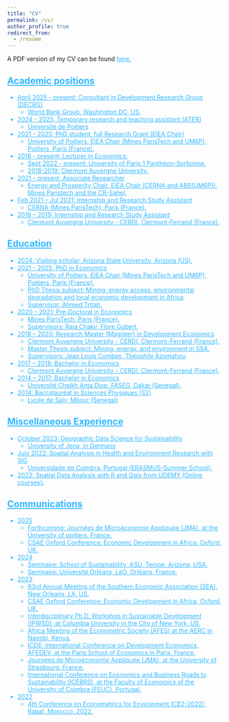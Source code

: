 ```yaml
---
title: "CV"
permalink: /cv/
author_profile: true
redirect_from:
  - /resume
---
```



A PDF version of my CV can be found <a href="https://github.com/mboundordiouf/My_CV/blob/main/CV_Mboundor_DIOUF.pdf" target="_blank" style="color:#33b8ff;">here.

## Academic positions
 * April 2025 - present: Consultant in Development Research Group (DECRG)
   * World Bank Group, Washington DC, US.
* 2024 - 2025: Temporary research and teaching assistant (ATER)
  * Université de Poitiers
* 2021 - 2025: PhD student, full Research Grant (EIEA Chair)
  * University of Poitiers, EIEA Chair (Mines ParisTech and UM6P), Poitiers, Paris (France).
* 2018 - present: Lecturer in Economics:
  * Sept 2022 - present: University of Paris 1 Panthéon-Sorbonne.
  * 2018-2019: Clermont Auvergne University.
* 2021 – present: Associate Researcher
  * Energy and Prosperity Chair, EIEA Chair (CERNA and
ABS(UM6P)), Mines Paristech and the CR-Sahel.
* Feb 2021 – Jul 2021: Internship and Research Study Assistant
  * CERNA (Mines ParisTech), Paris (France).
* 2018 – 2019: Internship and Research Study Assistant
  *  Clermont Auvergne University - CERDI, Clermont-Ferrand (France).
  
## Education
* 2024: Visiting scholar, Arizona State University, Arizona (US).
* 2021 - 2025: PhD in Economics
  * University of Poitiers, EIEA Chair (Mines ParisTech and UM6P), Poitiers, Paris (France).
  * PhD Thesis subject: Mining, energy access, environmental degradation and local economic development in Africa
  * Supervisor: Ahmed Tritah.
* 2020 – 2021: Pre-Doctoral in Economics
  * Mines ParisTech, Paris (France).
  * Supervisors: Raja Chakir, Flore Gubert.
* 2018 – 2020: Research Master (Magister) in Development Economics
  * Clermont Auvergne University - CERDI, Clermont-Ferrand (France).
  * Master Thesis subject: Mining, energy, and environment in SSA.
  * Supervisors: Jean Louis Combes, Théophile Azomahou
* 2017 – 2018: Bachelor in Economics 
  * Clermont Auvergne University - CERDI, Clermont-Ferrand (France).
* 2014 – 2017: Bachelor in Economics  
  * Université Cheikh Anta Diop, FASEG, Dakar (Senegal).
* 2014: Baccalauréat in Sciences Physiques (S2)
  * Lycée de Saly, Mbour (Senegal)
    
## Miscellaneous Experience
* October 2023: Geographic Data Science for Sustainability
  *  University of Jena, in Germany
* July 2022: Spatial Analysis in Health and Environment Research with SIG
  * Universidade de Coimbra, Portugal (ERASMUS-Summer School).
* 2022: Spatial Data Analysis with R and Qgis from UDEMY (Online courses). 

## Communications
* 2025
  * Forthcoming: Journées de Microéconomie Appliquée (JMA), at the University of poitiers, France.
  * CSAE Oxford Conference: Economic Development in Africa, Oxford, UK.
* 2024
  * Seminaire: School of Sustainability, ASU, Tempe, Arizona, USA.
  * Seminaire:  Université Orléans, LéO, Orléans, France.
* 2023
  * 93rd Annual Meeting of the Southern Economic Association (SEA), New Orleans, LA, US.
  * CSAE Oxford Conference: Economic Development in Africa, Oxford, UK.
  * Interdisciplinary Ph.D. Workshop in Sustainable Development (IPWSD), at Columbia University in the City of New York, US.
  * Africa Meeting of the Econometric Society (AFES) at the AERC in Nairobi, Kenya.
  * ICDE: International Conference on Development Economics, AFEDEV, at the Paris School of Economics in Paris, France.
  * Journées de Microéconomie Appliquée (JMA), at the University of Strasbourg, France.
  * International Conference on Economics and Business Roads to Sustainability (ICEBRS), at the Faculty of
Economics of the University of Coimbra (FEUC), Portugal.
* 2022
  * 4th Conference on Econometrics for Environment (CE2-2022), Rabat, Morocco, 2022.
